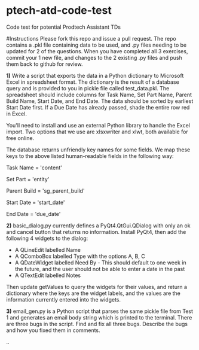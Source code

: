 # ptech-atd-code-test
Code test for potential Prodtech Assistant TDs

#Instructions
Please fork this repo and issue a pull request. The repo contains a .pkl file containing data to be used, and .py files needing to be updated for 2 of the questions. When you have completed all 3 exercises, commit your 1 new file, and changes to the 2 existing .py files and push them back to github for review.

**1)** Write a script that exports the data in a Python dictionary to Microsoft Excel in spreadsheet format. The dictionary is the result of a database query and is provided to you in pickle file called test_data.pkl. The spreadsheet should include columns for Task Name, Set Part Name, Parent Build Name, Start Date, and End Date. The data should be sorted by earliest Start Date first. If a Due Date has already passed, shade the entire row red in Excel.

You'll need to install and use an external Python library to handle the Excel import. Two options that we use are xlsxwriter and xlwt, both available for free online.

The database returns unfriendly key names for some fields. We map these keys to the above listed human-readable fields in the following way:

Task Name = 'content'

Set Part = 'entity'

Parent Build = 'sg_parent_build'

Start Date = 'start_date'

End Date = 'due_date'

**2)** basic_dialog.py currently defines a PyQt4.QtGui.QDialog with only an ok and cancel button that returns no information. Install PyQt4, then add the following 4 widgets to the dialog:

- A QLineEdit labelled Name
- A QComboBox labelled Type with the options A, B, C
- A QDateWidget labelled Need By - This should default to one week in the future, and the user should not be able to enter a date in the past
- A QTextEdit labelled Notes

Then update getValues to query the widgets for their values, and return a dictionary where the keys are the widget labels, and the values are the information currently entered into the widgets.

**3)** email_gen.py is a Python script that parses the same pickle file from Test 1 and generates an email body string which is printed to the terminal. There are three bugs in the script. Find and fix all three bugs. Describe the bugs and how you fixed them in comments.

..
